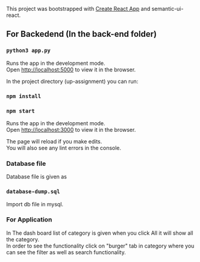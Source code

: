 This project was bootstrapped with [Create React App](https://github.com/facebook/create-react-app) and semantic-ui-react.

## For Backedend (In the back-end folder)
### `python3 app.py`
Runs the app in the development mode.<br />
Open [http://localhost:5000](http://localhost:3000) to view it in the browser.

In the project directory (up-assignment) you can run:
### `npm install`

### `npm start`

Runs the app in the development mode.<br />
Open [http://localhost:3000](http://localhost:3000) to view it in the browser.

The page will reload if you make edits.<br />
You will also see any lint errors in the console.

### Database file
Database file is given as 
### `database-dump.sql`

Import db file in mysql. 

### For Application
In The dash board list of category is given when you click All it will show all the category.<br />
In order to see the functionality click on "burger" tab in category where you can see the filter as well as search functionality.



